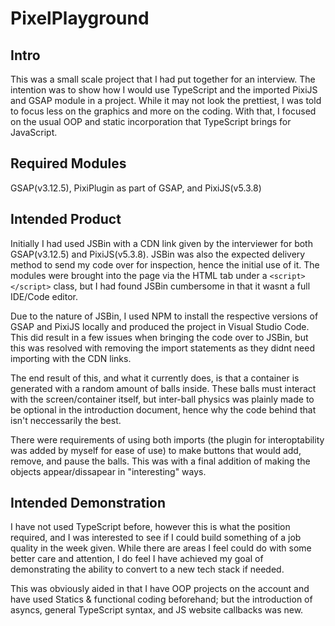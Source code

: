 # PixelPlayground
## Intro
This was a small scale project that I had put together for an interview.
The intention was to show how I would use TypeScript and the imported PixiJS and GSAP module in a project.
While it may not look the prettiest, I was told to focus less on the graphics and more on the coding.
With that, I focused on the usual OOP and static incorporation that TypeScript brings for JavaScript.

## Required Modules
GSAP(v3.12.5), PixiPlugin as part of GSAP, and PixiJS(v5.3.8)

## Intended Product
Initially I had used JSBin with a CDN link given by the interviewer for both GSAP(v3.12.5) and PixiJS(v5.3.8). JSBin was also the expected delivery method to send my code over for inspection, hence the initial use of it. The modules were brought into the page via the HTML tab under a `<script></script>` class, but I had found JSBin cumbersome in that it wasnt a full IDE/Code editor.

Due to the nature of JSBin, I used NPM to install the respective versions of GSAP and PixiJS locally and produced the project in Visual Studio Code.
This did result in a few issues when bringing the code over to JSBin, but this was resolved with removing the import statements as they didnt need importing with the CDN links.

The end result of this, and what it currently does, is that a container is generated with a random amount of balls inside.
These balls must interact with the screen/container itself, but inter-ball physics was plainly made to be optional in the introduction document, hence why the code behind that isn't neccessarily the best.

There were requirements of using both imports (the plugin for interoptability was added by myself for ease of use) to make buttons that would add, remove, and pause the balls. This was with a final addition of making the objects appear/dissapear in "interesting" ways.

## Intended Demonstration
I have not used TypeScript before, however this is what the position required, and I was interested to see if I could build something of a job quality in the week given. While there are areas I feel could do with some better care and attention, I do feel I have achieved my goal of demonstrating the ability to convert to a new tech stack if needed.

This was obviously aided in that I have OOP projects on the account and have used Statics & functional coding beforehand; but the introduction of asyncs, general TypeScript syntax, and JS website callbacks was new.